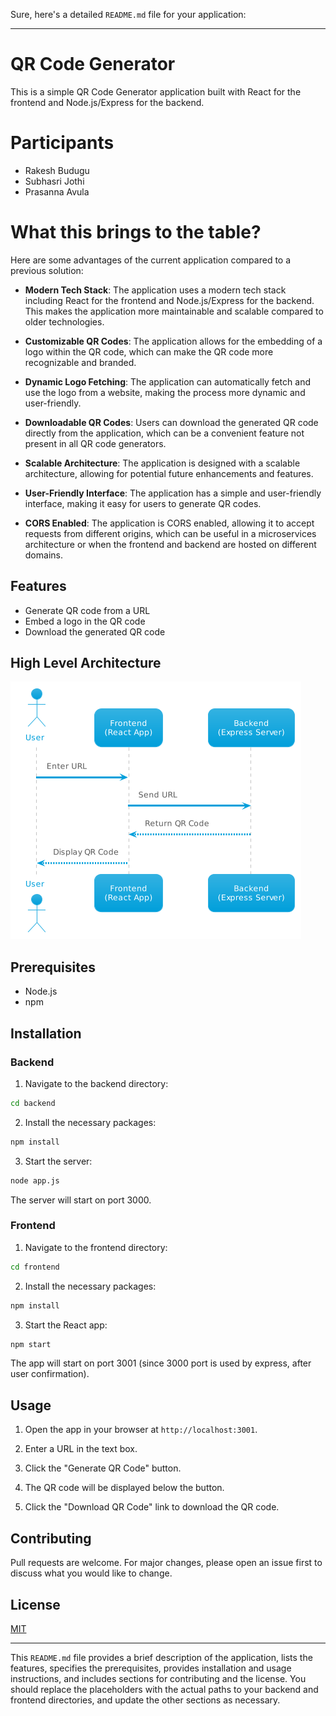 Sure, here's a detailed `README.md` file for your application:

---

# QR Code Generator

This is a simple QR Code Generator application built with React for the frontend and Node.js/Express for the backend.

# Participants

- Rakesh Budugu
- Subhasri Jothi
- Prasanna Avula

# What this brings to the table?
Here are some advantages of the current application compared to a previous solution:

- **Modern Tech Stack**: The application uses a modern tech stack including React for the frontend and Node.js/Express for the backend. This makes the application more maintainable and scalable compared to older technologies.

- **Customizable QR Codes**: The application allows for the embedding of a logo within the QR code, which can make the QR code more recognizable and branded.

- **Dynamic Logo Fetching**: The application can automatically fetch and use the logo from a website, making the process more dynamic and user-friendly.

- **Downloadable QR Codes**: Users can download the generated QR code directly from the application, which can be a convenient feature not present in all QR code generators.

- **Scalable Architecture**: The application is designed with a scalable architecture, allowing for potential future enhancements and features.

- **User-Friendly Interface**: The application has a simple and user-friendly interface, making it easy for users to generate QR codes.

- **CORS Enabled**: The application is CORS enabled, allowing it to accept requests from different origins, which can be useful in a microservices architecture or when the frontend and backend are hosted on different domains.

## Features

- Generate QR code from a URL
- Embed a logo in the QR code
- Download the generated QR code

## High Level Architecture

![Architecture](./images/QR-arch.png)

## Prerequisites

- Node.js
- npm

## Installation

### Backend

1. Navigate to the backend directory:

```bash
cd backend
```

2. Install the necessary packages:

```bash
npm install
```

3. Start the server:

```bash
node app.js
```

The server will start on port 3000.

### Frontend

1. Navigate to the frontend directory:

```bash
cd frontend
```

2. Install the necessary packages:

```bash
npm install
```

3. Start the React app:

```bash
npm start
```

The app will start on port 3001 (since 3000 port is used by express, after user confirmation).

## Usage

1. Open the app in your browser at `http://localhost:3001`.

2. Enter a URL in the text box.

3. Click the "Generate QR Code" button.

4. The QR code will be displayed below the button.

5. Click the "Download QR Code" link to download the QR code.

## Contributing

Pull requests are welcome. For major changes, please open an issue first to discuss what you would like to change.

## License

[MIT](https://choosealicense.com/licenses/mit/)

---

This `README.md` file provides a brief description of the application, lists the features, specifies the prerequisites, provides installation and usage instructions, and includes sections for contributing and the license. You should replace the placeholders with the actual paths to your backend and frontend directories, and update the other sections as necessary.
